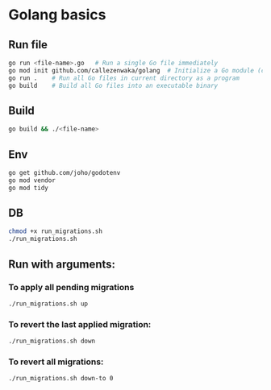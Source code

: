 # Golang basics

## Run file
```bash
go run <file-name>.go	# Run a single Go file immediately
go mod init github.com/callezenwaka/golang	# Initialize a Go module (creates go.mod)
go run .	# Run all Go files in current directory as a program
go build	# Build all Go files into an executable binary
```

## Build
```bash
go build && ./<file-name>
```

## Env
```bash
go get github.com/joho/godotenv
go mod vendor
go mod tidy
```

## DB
```bash
chmod +x run_migrations.sh
./run_migrations.sh
```

## Run with arguments:
### To apply all pending migrations
```Bash
./run_migrations.sh up
```

### To revert the last applied migration:
```Bash
./run_migrations.sh down
```

### To revert all migrations:
```Bash
./run_migrations.sh down-to 0
```